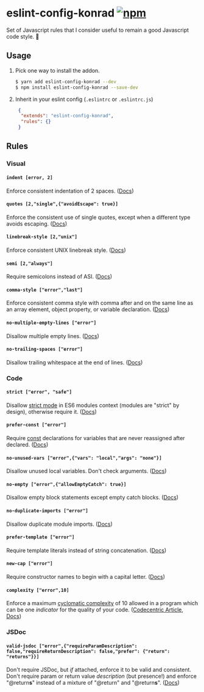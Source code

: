 # eslint-config-konrad [![npm](https://img.shields.io/npm/v/eslint-config-konrad.svg)](https://www.npmjs.com/package/eslint-config-konrad)

Set of Javascript rules that I consider useful to remain a good Javascript code style. 👮

## Usage

1. Pick one way to install the addon.

    ```bash
    $ yarn add eslint-config-konrad --dev
    $ npm install eslint-config-konrad --save-dev
    ```

2. Inherit in your eslint config (`.eslintrc` or `.eslintrc.js`)
    ```json
     {
      "extends": "eslint-config-konrad",
      "rules": {}
     }
    ```

## Rules

### Visual

#### `indent [error, 2]`
Enforce consistent indentation of 2 spaces. ([Docs](https://eslint.org/docs/rules/indent))

#### `quotes [2,"single",{"avoidEscape": true}]`
Enforce the consistent use of single quotes, except when a different type avoids escaping. ([Docs](https://eslint.org/docs/rules/quotes))

#### `linebreak-style [2,"unix"]`
Enforce consistent UNIX linebreak style. ([Docs](https://eslint.org/docs/rules/linebreak-style))

#### `semi [2,"always"]`
Require semicolons instead of ASI. ([Docs](https://eslint.org/docs/rules/semi))

#### `comma-style ["error","last"]`
Enforce consistent comma style with comma after and on the same line as an array element, object property, or variable declaration. ([Docs](https://eslint.org/docs/rules/comma-style))

#### `no-multiple-empty-lines ["error"]`
Disallow multiple empty lines. ([Docs](https://eslint.org/docs/rules/no-multiple-empty-lines))

#### `no-trailing-spaces ["error"]`
Disallow trailing whitespace at the end of lines. ([Docs](https://eslint.org/docs/rules/no-trailing-spaces))

### Code

#### `strict ["error", "safe"]`
Disallow [strict mode](https://developer.mozilla.org/de/docs/Web/JavaScript/Reference/Strict_mode) in ES6 modules context (modules are "strict" by design), otherwise require it. ([Docs](https://eslint.org/docs/rules/strict))

#### `prefer-const ["error"]`
Require [const](https://developer.mozilla.org/de/docs/Web/JavaScript/Reference/Statements/const) declarations for variables that are never reassigned after declared. ([Docs](https://eslint.org/docs/rules/prefer-const))

#### `no-unused-vars ["error",{"vars": "local","args": "none"}]`
Disallow unused local variables. Don't check arguments. ([Docs](https://eslint.org/docs/rules/no-unused-vars))

#### `no-empty ["error",{"allowEmptyCatch": true}]`
Disallow empty block statements except empty catch blocks. ([Docs](https://eslint.org/docs/rules/no-empty))

#### `no-duplicate-imports ["error"]`
Disallow duplicate module imports. ([Docs](https://eslint.org/docs/rules/no-duplicate-imports))

#### `prefer-template ["error"]`
Require template literals instead of string concatenation. ([Docs](https://eslint.org/docs/rules/prefer-template))

#### `new-cap ["error"]`
Require constructor names to begin with a capital letter. ([Docs](https://eslint.org/docs/rules/new-cap))

#### `complexity ["error",10]`
Enforce a maximum [cyclomatic complexity](https://en.wikipedia.org/wiki/Cyclomatic_complexity) of 10 allowed in a program which can be one *indicator* for the quality of your code. ([Codecentric Article](https://blog.codecentric.de/en/2011/10/why-good-metrics-values-do-not-equal-good-quality/), [Docs](https://eslint.org/docs/rules/complexity))

### JSDoc

#### `valid-jsdoc ["error",{"requireParamDescription": false,"requireReturnDescription": false,"prefer": {"return": "returns"}}]`
Don't require JSDoc, but *if* attached, enforce it to be valid and consistent. Don't require param or return value *description* (but presence!) and enforce "@return**s**" instead of a mixture of "@return" and "@return**s**". ([Docs](https://eslint.org/docs/rules/valid-jsdoc))

